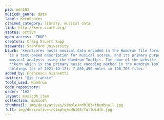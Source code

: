 ```yaml
---
pid: mdh103
musicdh_genre: data
label: KernScores
claimed_category: library, musical data
link: http://kern.ccarh.org/
status: active
open_access: 'TRUE'
creators: Craig Stuart Sapp
stewards: Stanford University
blurb: 'KernScores hosts musical data encoded in the Humdrum file format. The data
  is a text-based description for musical scores, and its primary purpose is for computational
  musical analysis using the Humdrum Toolkit. The name of the website is derived from
  **kern which is the primary music encoding method in the Humdrum Toolkit. Total
  holdings (as of 2021-10-12): 7,866,496 notes in 108,703 files.'
added_by: Francesca Giannetti
twitter: "@jo_frankie"
tools_used: Humdrum
code_repository:
order: '102'
layout: musicdh_item
collection: musicdh
thumbnail: img/derivatives/simple/mdh103/thumbnail.jpg
full: img/derivatives/simple/mdh103/fullwidth.jpg
---
```

